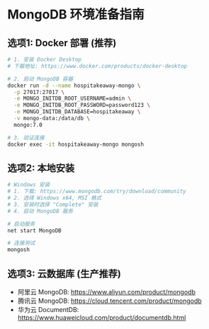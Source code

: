 # MongoDB 环境准备指南

## 选项1: Docker 部署 (推荐)
```bash
# 1. 安装 Docker Desktop
# 下载地址: https://www.docker.com/products/docker-desktop

# 2. 启动 MongoDB 容器
docker run -d --name hospitakeaway-mongo \
  -p 27017:27017 \
  -e MONGO_INITDB_ROOT_USERNAME=admin \
  -e MONGO_INITDB_ROOT_PASSWORD=password123 \
  -e MONGO_INITDB_DATABASE=hospitakeaway \
  -v mongo-data:/data/db \
  mongo:7.0

# 3. 验证连接
docker exec -it hospitakeaway-mongo mongosh
```

## 选项2: 本地安装
```bash
# Windows 安装
# 1. 下载: https://www.mongodb.com/try/download/community
# 2. 选择 Windows x64, MSI 格式
# 3. 安装时选择 "Complete" 安装
# 4. 启动 MongoDB 服务

# 启动服务
net start MongoDB

# 连接测试
mongosh
```

## 选项3: 云数据库 (生产推荐)
- 阿里云 MongoDB: https://www.aliyun.com/product/mongodb
- 腾讯云 MongoDB: https://cloud.tencent.com/product/mongodb
- 华为云 DocumentDB: https://www.huaweicloud.com/product/documentdb.html
